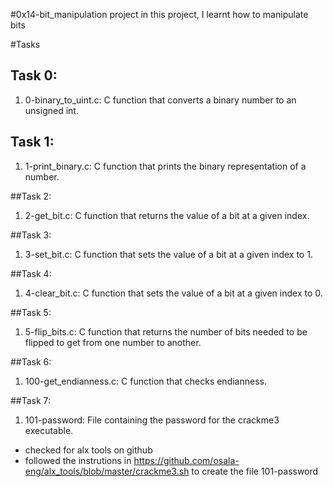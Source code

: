 #0x14-bit_manipulation project
in this project, I learnt how to manipulate bits

#Tasks
## Task 0:
1. 0-binary_to_uint.c: C function that converts a binary number to an unsigned int.

## Task 1:
1. 1-print_binary.c: C function that prints the binary representation of a number.

##Task 2:
1. 2-get_bit.c: C function that returns the value of a bit at a given index.

##Task 3:
1. 3-set_bit.c: C function that sets the value of a bit at a given index to 1.

##Task 4:
1. 4-clear_bit.c: C function that sets the value of a bit at a given index to 0.

##Task 5:
1. 5-flip_bits.c: C function that returns the number of bits needed to be flipped to get from one number to another.

##Task 6:
1. 100-get_endianness.c: C function that checks endianness.

##Task 7:
1. 101-password: File containing the password for the crackme3 executable.
- checked for alx tools on github
- followed the instrutions in https://github.com/osala-eng/alx_tools/blob/master/crackme3.sh to create the file 101-password
